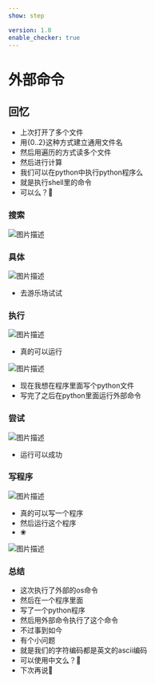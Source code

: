```yaml
---
show: step

version: 1.0
enable_checker: true
---
```


# 外部命令
## 回忆

- 上次打开了多个文件
- 用{0..2}这种方式建立通用文件名
- 然后用遍历的方式读多个文件
- 然后进行计算
- 我们可以在python中执行python程序么
- 就是执行shell里的命令
- 可以么？🤔

### 搜索

![图片描述](https://doc.shiyanlou.com/courses/uid1190679-20210827-1630036970439)

### 具体

![图片描述](https://doc.shiyanlou.com/courses/uid1190679-20210827-1630037087154)

- 去游乐场试试

### 执行

![图片描述](https://doc.shiyanlou.com/courses/uid1190679-20210827-1630037227811)

- 真的可以运行

![图片描述](https://doc.shiyanlou.com/courses/uid1190679-20210827-1630037337656)

- 现在我想在程序里面写个python文件
- 写完了之后在python里面运行外部命令

### 尝试

![图片描述](https://doc.shiyanlou.com/courses/uid1190679-20210827-1630037538773)

- 运行可以成功

### 写程序

![图片描述](https://doc.shiyanlou.com/courses/uid1190679-20210827-1630037896375)

- 真的可以写一个程序
- 然后运行这个程序
- ❀

![图片描述](https://doc.shiyanlou.com/courses/uid1190679-20210827-1630037979704)

### 总结 
- 这次执行了外部的os命令
- 然后在一个程序里面
- 写了一个python程序
- 然后用外部命令执行了这个命令
- 不过事到如今
- 有个小问题
- 就是我们的字符编码都是英文的ascii编码
- 可以使用中文么？🤔
- 下次再说👋